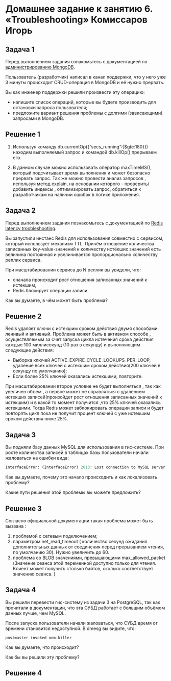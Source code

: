 # Домашнее задание к занятию 6. «Troubleshooting» Комиссаров Игорь

## Задача 1

Перед выполнением задания ознакомьтесь с документацией по [администрированию MongoDB](https://docs.mongodb.com/manual/administration/).

Пользователь (разработчик) написал в канал поддержки, что у него уже 3 минуты происходит CRUD-операция в MongoDB и её 
нужно прервать. 

Вы как инженер поддержки решили произвести эту операцию:

- напишите список операций, которые вы будете производить для остановки запроса пользователя;
- предложите вариант решения проблемы с долгими (зависающими) запросами в MongoDB.

## Решение 1

1) Используя команду db.currentOp({“secs_running”:{$gte:180}}) находим выполняемый запрос и командой db.killOp() прерываем его.
 
2) В данном случае можно использовать оператор maxTimeMS(), который подсчитывает время выполнения и может безопасно прервать запрос. Так же можно провести анализ запросов , используя метод explain, на основании которого  - проверить/добавить индексы , оптимизировать запрос, обратиться к разработчикам на наличии ошибок в логике приложения.      

 
## Задача 2

Перед выполнением задания познакомьтесь с документацией по [Redis latency troobleshooting](https://redis.io/topics/latency).

Вы запустили инстанс Redis для использования совместно с сервисом, который использует механизм TTL. 
Причём отношение количества записанных key-value-значений к количеству истёкших значений есть величина постоянная и
увеличивается пропорционально количеству реплик сервиса. 

При масштабировании сервиса до N реплик вы увидели, что:

- сначала происходит рост отношения записанных значений к истекшим,
- Redis блокирует операции записи.

Как вы думаете, в чём может быть проблема?

## Решение 2

 Redis удаляет ключи с истекшим сроком действия двумя способами: ленивый и активный.
Проблема может быть в активном способе , осуществляемым  за счет запуска цикла истечения срока действия каждые 100 миллисекунд (10 раз в секунду) и выполняющим следующие действия:
  - Выборка ключей ACTIVE_EXPIRE_CYCLE_LOOKUPS_PER_LOOP, удаление всех ключей с истекшим сроком действия(200 ключей в секунду по умолчанию);
  - Если более 25% ключей оказались истекшими, повторите.

При масштабировании второе условие не будет выполняться , так как увеличен объем , а первое может не справляться с удалением истекших записей(произойдет рост отношения записанных значений к истекшим) и в какой то момент получится ,что  25% ключей оказались истекшими.
Тогда Redis может заблокировать операции записи и будет повторять цикл пока не получит процент ключей с уже истекшим сроком действия ниже 25%.

## Задача 3

Вы подняли базу данных MySQL для использования в гис-системе. При росте количества записей в таблицах базы
пользователи начали жаловаться на ошибки вида:
```python
InterfaceError: (InterfaceError) 2013: Lost connection to MySQL server during query u'SELECT..... '
```

Как вы думаете, почему это начало происходить и как локализовать проблему?

Какие пути решения этой проблемы вы можете предложить?

## Решение 3
Согласно официальной документации такая проблема может быть вызвана :
1) проблемой с сетевым подключением;
2) параметром net_read_timeout ( количество секунд ожидания дополнительных данных от соединения перед прерыванием чтения, по умолчанию 30). Нужно увеличить до 60.
3) проблема со BLOB значениями, превышающими max_allowed_packet (Значение сеанса этой переменной доступно только для чтения. Клиент может получить столько байтов, сколько соответствует значению сеанса. )

## Задача 4


Вы решили перевести гис-систему из задачи 3 на PostgreSQL, так как прочитали в документации, что эта СУБД работает с 
большим объёмом данных лучше, чем MySQL.

После запуска пользователи начали жаловаться, что СУБД время от времени становится недоступной. В dmesg вы видите, что:

`postmaster invoked oom-killer`

Как вы думаете, что происходит?

Как бы вы решили эту проблему?

## Решение 4

